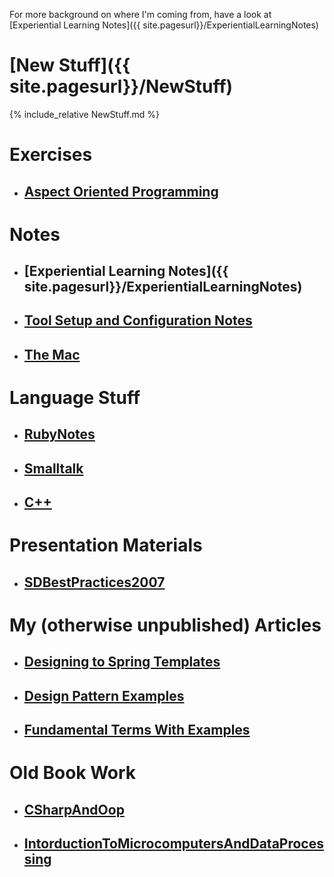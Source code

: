 For more background on where I'm coming from, have a look at
[Experiential Learning Notes]({{ site.pagesurl}}/ExperientialLearningNotes)



# [New Stuff]({{ site.pagesurl}}/NewStuff)
{% include_relative NewStuff.md %}

# Exercises
* ## [Aspect Oriented Programming]({site.pagesurl}}/AspectOrientedProgramming)

# Notes
* ## [Experiential Learning Notes]({{ site.pagesurl}}/ExperientialLearningNotes)
* ## [Tool Setup and Configuration Notes]({{site.pagesurl}}/Tool_Setup_and_Configuration_Notes)
* ## [The Mac]({{site.pagesurl}}/The_Mac)

# Language Stuff
* ## [RubyNotes]({{site.pagesurl}}/RubyNotes)
* ## [Smalltalk]({{site.pagesurl}}/Smalltalk)
* ## [C++]({{site.pagesurl}}/Cxx)

# Presentation Materials
* ## [SDBestPractices2007]({{site.pagesurl}}/SDBestPractices2007)

# My (otherwise unpublished) Articles
* ## [Designing to Spring Templates]({{site.pagesurl}}/Designing_to_Spring_Templates)
* ## [Design Pattern Examples]({{site.pagesurl}}/Design_Pattern_Examples)
* ## [Fundamental Terms With Examples]({{site.pagesurl}}/Fundamental_Terms_With_Examples)

# Old Book Work
* ## [CSharpAndOop]({{site.pagesurl}}/CSharpAndOop)
* ## [IntorductionToMicrocomputersAndDataProcessing]({{site.pagesurl}}/IntorductionToMicrocomputersAndDataProcessing)

